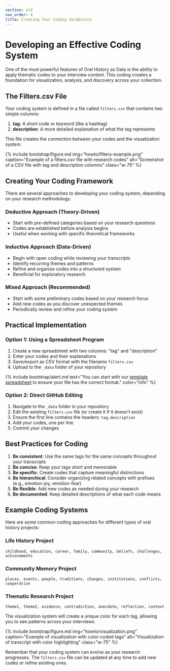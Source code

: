 ```yaml
---
section: old
nav_order: 4
title: Creating Your Coding Vocabulary
---
```


<!-- This page has been moved to the 'old' documentation folder. See the new Prepare Your Content section for current guidance. -->

# Developing an Effective Coding System

One of the most powerful features of Oral History as Data is the ability to apply thematic codes to your interview content. This coding creates a foundation for visualization, analysis, and discovery across your collection.

## The Filters.csv File

Your coding system is defined in a file called `filters.csv` that contains two simple columns:

1. **tag**: A short code or keyword (like a hashtag)
2. **description**: A more detailed explanation of what the tag represents

This file creates the connection between your codes and the visualization system.

{% include bootstrap/figure.md img="howto/filters-example.png" caption="Example of a filters.csv file with research codes" alt="Screenshot of a CSV file with tag and description columns" class="w-75" %}

## Creating Your Coding Framework

There are several approaches to developing your coding system, depending on your research methodology:

### Deductive Approach (Theory-Driven)
- Start with pre-defined categories based on your research questions
- Codes are established before analysis begins
- Useful when working with specific theoretical frameworks

### Inductive Approach (Data-Driven)
- Begin with open coding while reviewing your transcripts
- Identify recurring themes and patterns
- Refine and organize codes into a structured system
- Beneficial for exploratory research

### Mixed Approach (Recommended)
- Start with some preliminary codes based on your research focus
- Add new codes as you discover unexpected themes
- Periodically review and refine your coding system

## Practical Implementation

### Option 1: Using a Spreadsheet Program

1. Create a new spreadsheet with two columns: "tag" and "description"
2. Enter your codes and their explanations
3. Save/export as CSV format with the filename `filters.csv`
4. Upload to the `_data` folder of your repository

{% include bootstrap/alert.md text="You can start with our [template spreadsheet](https://docs.google.com/spreadsheets/d/1qPU-7LFZrIWcLiHuTqnlbnRD1869SJalJ5OCL7tGtzE/copy) to ensure your file has the correct format." color="info" %}

### Option 2: Direct GitHub Editing

1. Navigate to the `_data` folder in your repository
2. Edit the existing `filters.csv` file (or create it if it doesn't exist)
3. Ensure the first line contains the headers: `tag,description`
4. Add your codes, one per line
5. Commit your changes

## Best Practices for Coding

1. **Be consistent**: Use the same tags for the same concepts throughout your transcripts
2. **Be concise**: Keep your tags short and memorable
3. **Be specific**: Create codes that capture meaningful distinctions
4. **Be hierarchical**: Consider organizing related concepts with prefixes (e.g., emotion-joy, emotion-fear)
5. **Be flexible**: Add new codes as needed during your research
6. **Be documented**: Keep detailed descriptions of what each code means

## Example Coding Systems

Here are some common coding approaches for different types of oral history projects:

### Life History Project
```
childhood, education, career, family, community, beliefs, challenges, achievements
```

### Community Memory Project
```
places, events, people, traditions, changes, institutions, conflicts, cooperation
```

### Thematic Research Project
```
theme1, theme2, evidence, contradiction, anecdote, reflection, context
```

The visualization system will create a unique color for each tag, allowing you to see patterns across your interviews.

{% include bootstrap/figure.md img="howto/visualization.png" caption="Example of visualization with color-coded tags" alt="Visualization of transcript with color highlighting" class="w-75" %}

Remember that your coding system can evolve as your research progresses. The `filters.csv` file can be updated at any time to add new codes or refine existing ones.

<!-- This section has been replaced by the new combined 'Prepare Your Content' documentation. Please see ../prepare-content.md for the latest workflow. -->